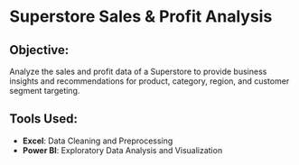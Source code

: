 # Superstore Sales & Profit Analysis
## Objective:
Analyze the sales and profit data of a Superstore to provide business insights and recommendations for product, category, region, and customer segment targeting.

## Tools Used:
- **Excel**: Data Cleaning and Preprocessing
- **Power BI**: Exploratory Data Analysis and Visualization

